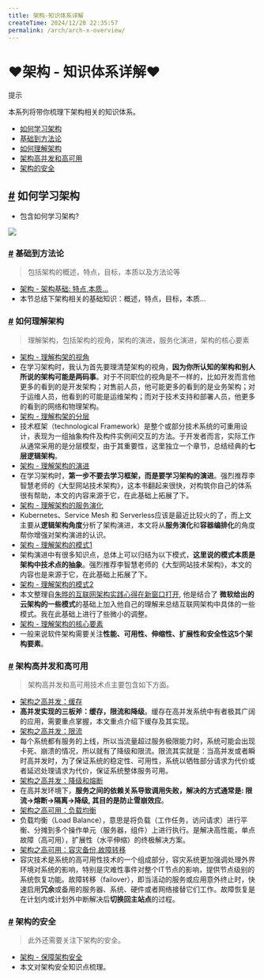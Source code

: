 ```yaml
---
title: 架构-知识体系详解
createTime: 2024/12/28 22:35:57
permalink: /arch/arch-x-overview/
---
```


 ♥架构 - 知识体系详解♥
====================

提示

本系列将带你梳理下架构相关的知识体系。

*   [如何学习架构]()
  *   [基础到方法论]()
  *   [如何理解架构]()
  *   [架构高并发和高可用]()
  *   [架构的安全]()

[#](#) 如何学习架构
-------------

*   包含如何学习架构?

![](https://pdai.tech/images/arch/arch-x-overview-learn2.png)

### [#](#) 基础到方法论

> 包括架构的概述，特点，目标，本质以及方法论等

*   [架构 - 架构基础: 特点,本质...]()
  *   本节总结下架构相关的基础知识：概述，特点，目标，本质...

### [#](#) 如何理解架构

> 理解架构，包括架构的视角，架构的演进，服务化演进，架构的核心要素

*   [架构 - 理解构架的视角]()
  *   在学习架构时，我认为首先要理清楚架构的视角，**因为你所认知的架构和别人所说的架构可能是两码事**。对于不同职位的视角是不一样的，比如开发而言他更多的看到的是开发架构；对售前人员，他可能更多的看到的是业务架构；对于运维人员，他看到的可能是运维架构；而对于技术支持和部署人员，他更多的看到的网络和物理架构。
*   [架构 - 理解构架的分层]()
  *   技术框架（technological Framework）是整个或部分技术系统的可重用设计，表现为一组抽象构件及构件实例间交互的方法。于开发者而言，实际工作从通常采用的是分层模型，由于其重要性，这里独立一个章节，总结经典的**七层逻辑架构**。
*   [架构 - 理解架构的演进]()
  *   在学习架构时，**第一步不要去学习框架，而是要学习架构的演进**。强烈推荐李智慧老师的《大型网站技术架构》，这本书翻起来很快，对构筑你自己的体系很有帮助，本文的内容来源于它，在此基础上拓展了下。
*   [架构 - 理解架构的服务演化]()
  *   Kubernetes、Service Mesh 和 Serverless应该是最近比较火的了，而上文主要从**逻辑架构角度**分析了架构演进，本文将从**服务演化**和**容器编排化**的角度帮你增强对架构演进的认识。
*   [架构 - 理解架构的模式1]()
  *   架构演进中有很多知识点，总体上可以归结为以下模式，**这里说的模式本质是架构中技术点的抽象**。强烈推荐李智慧老师的《大型网站技术架构》，本文的内容也是来源于它，在此基础上拓展了下。
*   [架构 - 理解架构的模式2]()
  *   本文整理自[朱晔的互联网架构实践心得在新窗口打开](), 他是结合了 **微软给出的云架构的一些模式**的基础上加入他自己的理解来总结互联网架构中具体的一些模式。我在此基础上进行了些微小的调整。
*   [架构 - 理解架构的核心要素]()
  *   一般来说软件架构需要关注**性能、可用性、伸缩性、扩展性和安全性这5个架构要素**。

### [#](#) 架构高并发和高可用

> 架构高并发和高可用技术点主要包含如下方面。

*   [架构之高并发：缓存]()
  *   **高并发实现的三板斧：缓存，限流和降级**。缓存在高并发系统中有者极其广阔的应用，需要重点掌握，本文重点介绍下缓存及其实现。
*   [架构之高并发：限流]()
  *   每个系统都有服务的上线，所以当流量超过服务极限能力时，系统可能会出现卡死、崩溃的情况，所以就有了降级和限流。限流其实就是：当高并发或者瞬时高并发时，为了保证系统的稳定性、可用性，系统以牺牲部分请求为代价或者延迟处理请求为代价，保证系统整体服务可用。
*   [架构之高并发：降级和熔断]()
  *   在高并发环境下，**服务之间的依赖关系导致调用失败，解决的方式通常是: 限流->熔断->隔离->降级, 其目的是防止雪崩效应**。
*   [架构之高可用：负载均衡]()
  *   负载均衡（Load Balance），意思是将负载（工作任务，访问请求）进行平衡、分摊到多个操作单元（服务器，组件）上进行执行。是解决高性能，单点故障（高可用），扩展性（水平伸缩）的终极解决方案。
*   [架构之高可用：容灾备份,故障转移]()
  *   容灾技术是系统的高可用性技术的一个组成部分，容灾系统更加强调处理外界环境对系统的影响，特别是灾难性事件对整个IT节点的影响，提供节点级别的系统恢复功能。故障转移（failover），即当活动的服务或应用意外终止时，快速启用**冗余**或备用的服务器、系统、硬件或者网络接替它们工作。故障恢复是在计划内或计划外中断解决后**切换回主站点**的过程。

### [#](#) 架构的安全

> 此外还需要关注下架构的安全。

*   [架构 - 保障架构安全]()
  *   本文对架构安全知识点梳理。

